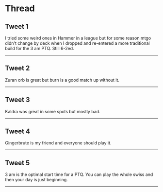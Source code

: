 # Thread

## Tweet 1

I tried some weird ones in Hammer in a league but for some reason mtgo didn't change by deck when I dropped and re-entered a more traditional build for the 3 am PTQ. Still 6-2ed.

---

## Tweet 2

Zuran orb is great but burn is a good match up without it.

---

## Tweet 3

Kaldra was great in some spots but mostly bad.

---

## Tweet 4

Gingerbrute is my friend and everyone should play it.

---

## Tweet 5

3 am is the optimal start time for a PTQ. You can play the whole swiss and then your day is just beginning.

---

